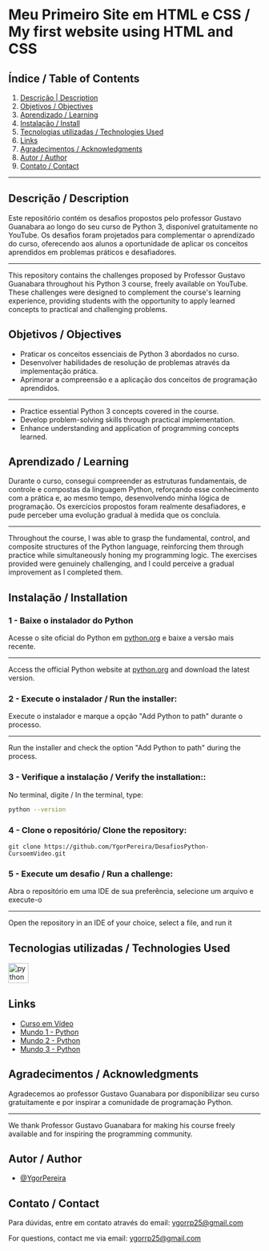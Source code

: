 
# Meu Primeiro Site em HTML e CSS / My first website using HTML and CSS

## Índice / Table of Contents

1. [Descrição | Description](Descrição-|-Description)
2. [Objetivos / Objectives](#Objetivos-/-Objectives)
3. [Aprendizado / Learning](#Aprendizado-/-Learning)
4. [Instalação / Install](#Intalação-/-Installation)
5. [Tecnologias utilizadas / Technologies Used](#Tecnologias-utilizadas-/-Technologies-Used)
6. [Links](#links)
7. [Agradecimentos / Acknowledgments](#Agradecimentos-/-Acknowledgments)
8. [Autor / Author](#Autor-/-Author)
9. [Contato / Contact](#Contato-/-Contact)

---

## Descrição / Description
  Este repositório contém os desafios propostos pelo professor Gustavo Guanabara ao longo do seu curso de Python 3, disponível gratuitamente no YouTube. Os desafios foram projetados para complementar o aprendizado do curso, oferecendo aos alunos a oportunidade de aplicar os conceitos aprendidos em problemas práticos e desafiadores.

---

This repository contains the challenges proposed by Professor Gustavo Guanabara throughout his Python 3 course, freely available on YouTube. These challenges were designed to complement the course's learning experience, providing students with the opportunity to apply learned concepts to practical and challenging problems.

## Objetivos / Objectives
<ul>
 <li>Praticar os conceitos essenciais de Python 3 abordados no curso.</li>
 <li>Desenvolver habilidades de resolução de problemas através da implementação prática.</li>
 <li>Aprimorar a compreensão e a aplicação dos conceitos de programação aprendidos.</li>
</ul>

---

<ul>
 <li>Practice essential Python 3 concepts covered in the course.</li>
 <li>Develop problem-solving skills through practical implementation.</li>
 <li>Enhance understanding and application of programming concepts learned.</li>
</ul>

## Aprendizado / Learning
Durante o curso, consegui compreender as estruturas fundamentais, de controle e compostas da linguagem Python, reforçando esse conhecimento com a prática e, ao mesmo tempo, desenvolvendo minha lógica de programação. Os exercícios propostos foram realmente desafiadores, e pude perceber uma evolução gradual à medida que os concluía.

---

Throughout the course, I was able to grasp the fundamental, control, and composite structures of the Python language, reinforcing them through practice while simultaneously honing my programming logic. The exercises provided were genuinely challenging, and I could perceive a gradual improvement as I completed them.


## Instalação / Installation

### 1 - Baixe o instalador do Python
Acesse o site oficial do Python em [python.org](https://www.python.org) e baixe a versão mais recente.

---

Access the official Python website at [python.org](https://www.python.org) and download the latest version.


### 2 - Execute o instalador / Run the installer:
Execute o instalador e marque a opção "Add Python to path" durante o processo. 

---

Run the installer and check the option "Add Python to path" during the process.

### 3 - Verifique a instalação / Verify the installation::
No terminal, digite / In the terminal, type:
  ```bash
python --version
```

### 4 - Clone o repositório/ Clone the repository:
``` 
git clone https://github.com/YgorPereira/DesafiosPython-CursoemVideo.git
```
### 5 - Execute um desafio / Run a challenge:
Abra o repositório em uma IDE de sua preferência, selecione um arquivo e execute-o

---

Open the repository in an IDE of your choice, select a file, and run it

## Tecnologias utilizadas / Technologies Used
<div align="left">
  <img src="https://cdn.jsdelivr.net/gh/devicons/devicon/icons/python/python-original.svg" height="40" alt="python logo"  />
</div>

## Links

 - [Curso em Vídeo ](https://www.youtube.com/@CursoemVideo)
 - [Mundo 1 - Python](https://www.youtube.com/playlist?list=PLHz_AreHm4dlKP6QQCekuIPky1CiwmdI6)
 - [Mundo 2 - Python](https://www.youtube.com/playlist?list=PLHz_AreHm4dk_nZHmxxf_J0WRAqy5Czye)
 - [Mundo 3 - Python](https://www.youtube.com/playlist?list=PLHz_AreHm4dksnH2jVTIVNviIMBVYyFnH)

## Agradecimentos / Acknowledgments
Agradecemos ao professor Gustavo Guanabara por disponibilizar seu curso gratuitamente e por inspirar a comunidade de programação Python.

---

We thank Professor Gustavo Guanabara for making his course freely available and for inspiring the programming community.

## Autor / Author
- [@YgorPereira](https://github.com/YgorPereira)
  
## Contato / Contact
Para dúvidas, entre em contato através do email: ygorrp25@gmail.com

For questions, contact me via email: ygorrp25@gmail.com

